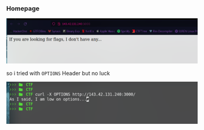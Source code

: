 ### Homepage

![](../images/low1.png)

so i tried with `OPTIONS` Header but no luck

![](../images/low2.png)


